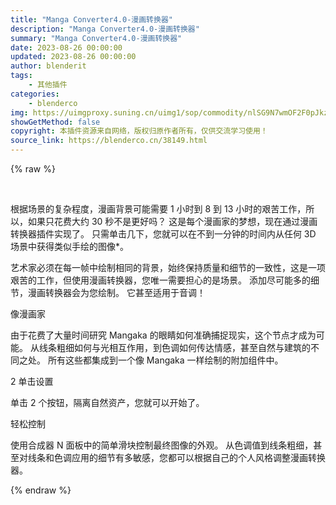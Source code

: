 ```yaml
---
title: "Manga Converter4.0-漫画转换器"
description: "Manga Converter4.0-漫画转换器"
summary: "Manga Converter4.0-漫画转换器"
date: 2023-08-26 00:00:00
updated: 2023-08-26 00:00:00
author: blenderit
tags: 
    - 其他插件
categories:
    - blenderco
img: https://uimgproxy.suning.cn/uimg1/sop/commodity/nlSG9N7wmOF2F0pJkz1-Kg.png
showGetMethod: false
copyright: 本插件资源来自网络，版权归原作者所有，仅供交流学习使用！
source_link: https://blenderco.cn/38149.html
---
```


{% raw %}
<p> </p><p>根据场景的复杂程度，漫画背景可能需要 1 小时到 8 到 13 小时的艰苦工作，所以，如果只花费大约 30 秒不是更好吗？ 这是每个漫画家的梦想，现在通过漫画转换器插件实现了。 只需单击几下，您就可以在不到一分钟的时间内从任何 3D 场景中获得类似手绘的图像*。</p><p>艺术家必须在每一帧中绘制相同的背景，始终保持质量和细节的一致性，这是一项艰苦的工作，但使用漫画转换器，您唯一需要担心的是场景。 添加尽可能多的细节，漫画转换器会为您绘制。 它甚至适用于音调！</p><p>像漫画家</p><p>由于花费了大量时间研究 Mangaka 的眼睛如何准确捕捉现实，这个节点才成为可能。 从线条粗细如何与光相互作用，到色调如何传达情感，甚至自然与建筑的不同之处。 所有这些都集成到一个像 Mangaka 一样绘制的附加组件中。</p><p>2 单击设置</p><p>单击 2 个按钮，隔离自然资产，您就可以开始了。</p><p>轻松控制</p><p>使用合成器 N 面板中的简单滑块控制最终图像的外观。 从色调值到线条粗细，甚至对线条和色调应用的细节有多敏感，您都可以根据自己的个人风格调整漫画转换器。</p>
<div style="display: none">blenderco</div>
{% endraw %}